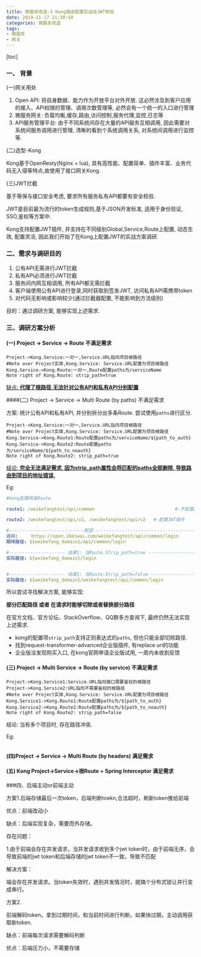 ```yaml
---
title: 微服务改造-3 Kong路由配置实战及JWT校验
date: 2019-11-17 21:30:50
categories: 微服务改造
tags:
- 微服务
- 网关
---
```


[toc]

### 一、 背景

(一)网关用处

1. Open API: 将自身数据、能力作为开放平台对外开放. 这必然涉及到客户应用的接入、API权限的管理、调用次数管理等, 必然会有一个统一的入口进行管理
2. 微服务网关: 负载均衡,缓存,路由,访问控制,服务代理,监控,日志等
3. API服务管理平台: 由于不同系统间存在大量的API服务互相调用, 因此需要对系统间服务调用进行管理, 清晰的看到个系统调用关系, 对系统间调用进行监控等.
<!--more-->
(二)选型-Kong

Kong基于OpenResty(Nginx + lua), 具有高性能、配置简单、插件丰富、业务代码无入侵等特点,故使用了接口网关Kong.


(三)JWT拦截

基于等保与接口安全考虑, 要求所有服务私有API都要有安全校验.

JWT是目前最为流行的token生成规则,基于JSON开发标准, 适用于身份验证, SSO,鉴权等方案中.

Kong支持配置JWT插件, 并支持在不同级别Global,Service,Route上配置, 动态生效, 配置灵活, 因此我们开始了在Kong上配置JWT的实战方案调研.

### 二、需求与调研目的

1. 公有API无需进行JWT拦截
2. 私有API必须进行JWT拦截
3. 服务间内网互相调用, 所有API都无需拦截
4. 客户端使用公有API进行登录,同时获取到签发JWT, 访问私有API需携带token
5. 对代码无影响或影响较少(通过拦截器配置, 不能影响到方法级别)

目的：通过调研方案, 能够实现上述需求.

### 三、调研方案分析

#### (一) Project -> Service -> Route    不满足需求

```mermaid
Project->Kong.Service:一对一,Service.URL指向项目根路径
#Note over Project实体,Kong.Service: Service.URL配置为项目根路径
Kong.Service->Kong.Route:一对一,Route配置paths为/serviceName
Note right of Kong.Route: strip_path=true
```

<u>缺点: <b>代理了根路径,无法针对公有API和私有API分别配置</b></u>



####(二) Project -> Service -> Multi Route (by paths)    不满足需求

方案:  统计公有API和私有API, 并分别拆分出多条Route. 尝试使用`paths`进行区分.

```sequence
Project->Kong.Service:一对一,Service.URL指向项目根路径
#Note over Project实体,Kong.Service: Service.URL配置为项目根路径
Kong.Service->Kong.Route1:Route配置paths为/serviceName/${path_to_auth}
Kong.Service->Kong.Route2:Route配置paths为/serviceName/${path_to_noauth}
Note right of Kong.Route2: strip_path=true
```

<u>结论: **完全无法满足需求, 因为strip_path属性会将匹配的paths全部删除, 导致路由到项目的地址错误.**</u>

Eg:

``` yaml
#kong配置两条Route

route1: /weikefangtest/api/common         					   #-不配置JWT插件

route2: /weikefangtest/api/v1, /weikefangtest/api/v2   #-配置JWT插件

#----------------------------期望---------------------------------------------
访问:     https://open.ibeiwai.com/weikefangtest/api/common/login
期待路径: ${weikefang_domain}/api/common/login

#--------------------- 结果1: 当Route.Strip_path=true ------------------------
实际路径: ${weikefang_domain}/login


#--------------------- 结果1: 当Route.Strip_path=false ------------------------
实际路径: ${weikefang_domain}/weikefangtest/api/common/login
```

所以尝试寻找解决方案, 能够实现:

**部分匹配路径 或者 在请求时能够切除或者替换部分路径**

在官方文档、官方论坛、StackOverflow、QQ群多方查询下, 最终仍然无法实现上述需求.

* kong的配置项`strip_path`支持正则表达式的`paths`, 但也只能全部切除路径. 
* 找到request-transformer-advanced企业版插件, 有replace uri的功能
* 企业版没发现购买入口, 在kong官网申请企业版试用, 一周内未收到反馈

#### (三) Project -> Multi Service -> Route (by service)   不满足需求

``` sequence
Project->Kong.Service1:Service.URL指向接口需要鉴权的根路径
Project->Kong.Service2:URL指向不需要鉴权的根路径
#Note over Project实体,Kong.Service: Service.URL配置为项目根路径
Kong.Service1->Kong.Route1:Route配置paths为/${path_to_auth}
Kong.Service2->Kong.Route2:Route配置paths为/${path_to_noauth}
Note right of Kong.Route2: strip_path=false
```

结论: 当有多个项目时, 存在路径冲突. 

Eg:

```

```

#### (四)Project -> Service -> Multi Route (by headers) 满足需求

#### (五) Kong Project->Service->根Route  + Spring Interceptor 满足需求

###四、后端主动or前端主动

方案1.后端存储最后一次token，后端判断toekn,合法超时，刷新token推给前端

优点：前端改动小

缺点：后端实现复杂，需要而外存储。

存在问题：

1.由于前端会存在并发请求，当并发请求收到多个jwt token时，由于前端无序，会导致前端的jwt token和后端存储的jwt token不一致，导致不匹配

解决方案：

端会存在并发请求。当token失效时，遇到并发情况时，就搞个分布式锁让并行变成串行。

方案2.

前端解码token。拿到过期时间，和当前时间进行判断。如果快过期，主动调用获取新token.

缺点：前端每次请求需要解码判断

优点：后端压力小，不需要存储